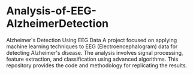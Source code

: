 # Analysis-of-EEG-AlzheimerDetection
Alzheimer's Detection Using EEG Data A project focused on applying machine learning techniques to EEG (Electroencephalogram) data for detecting Alzheimer's disease. The analysis involves signal processing, feature extraction, and classification using advanced algorithms. This repository provides the code and methodology for replicating the results.

